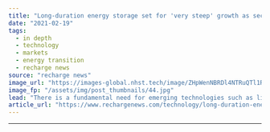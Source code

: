 ```yaml
---
title: "Long-duration energy storage set for 'very steep' growth as sector enters commercial phase"
date: "2021-02-19"
tags: 
  - in depth
  - technology
  - markets
  - energy transition
  - recharge news
source: "recharge news"
image_url: "https://images-global.nhst.tech/image/ZHpWenNBRDl4NTRuQTl1RzIrTjV4dU81Q3E1eUxyM3l0amZTenNmYkJJTT0=/nhst/binary/4ac0c6dbb5740c44b8e353a8dedc9376"
image_fp: "/assets/img/post_thumbnails/44.jpg"
lead: "There is a fundamental need for emerging technologies such as liquid-air and hot-rock thermal energy storage, but grid operators and regulators need to recognise their benefits, Recharge digital roundtable told"
article_url: "https://www.rechargenews.com/technology/long-duration-energy-storage-set-for-very-steep-growth-as-sector-enters-commercial-phase/2-1-966326"
---
```


---
